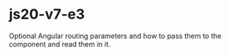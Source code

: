 # js20-v7-e3
Optional Angular routing parameters and how to pass them to the component and read them in it.
